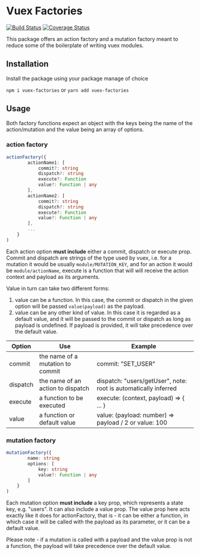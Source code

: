 # Vuex Factories

[![Build Status](https://travis-ci.org/Goldziher/vuex-factories.svg?branch=master)](https://travis-ci.org/Goldziher/vuex-factories) [![Coverage Status](https://coveralls.io/repos/github/Goldziher/vuex-factories/badge.svg?branch=master)](https://coveralls.io/github/Goldziher/vuex-factories?branch=master)

This package offers an action factory and a mutation factory meant to reduce some of the boilerplate of writing vuex modules.

## Installation

Install the package using your package manage of choice

`npm i vuex-factories` or `yarn add vuex-factories`

## Usage

Both factory functions expect an object with the keys being the name of the action/mutation and the value being an array of options.

### action factory

```typescript
actionFactory({
        actionName1: [
            commit?: string
            dispatch?: string
            execute?: Function
            value?: Function | any
        ],
        actionName2: [
            commit?: string
            dispatch?: string
            execute?: Function
            value?: Function | any
        ],
        ...
    }
)

```

Each action option **must include** either a commit, dispatch or execute prop. Commit and dispatch are strings of the type used by vuex, i.e. for a mutation it would be usually `module/MUTATION_KEY`, and for an action it would be `module/actionName`, execute is a function that will will receive the action context and payload as its arguments.

Value in turn can take two different forms:

1. value can be a function. In this case, the commit or dispatch in the given option will be passed `value(payload)` as the payload.
2. value can be any other kind of value. In this case it is regarded as a default value, and it will be passed to the commit or dispatch as long as payload is undefined. If payload is provided, it will take precedence over the default value.

| Option   | Use                               | Example                                                         |
| -------- | --------------------------------- | --------------------------------------------------------------- |
| commit   | the name of a mutation to commit  | commit: "SET_USER"                                              |
| dispatch | the name of an action to dispatch | dispatch: "users/getUser", note: root is automatically inferred |
| execute  | a function to be executed         | execute: (context, payload) => { ... }                          |
| value    | a function or default value       | value: (payload: number) => payload / 2 or value: 100           |

### mutation factory

```typescript
mutationFactory({
        name: string
        options: [
            key: string
            value?: Function | any
        ]
    }
)

```

Each mutation option **must include** a key prop, which represents a state key, e.g. "users". It can also include a value prop. The value prop here acts exactly like it does for actionFactory, that is - it can be either a function, in which case it will be called with the payload as its parameter, or it can be a default value.

Please note - if a mutation is called with a payload and the value prop is not a function, the payload will take precedence over the default value.
